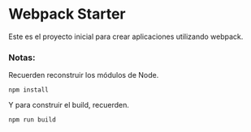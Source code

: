 # Webpack Starter

Este es el proyecto inicial para crear aplicaciones utilizando webpack.

### Notas:

Recuerden reconstruir los módulos de Node.

```
npm install
```

Y para construir el build, recuerden.

```
npm run build
```

